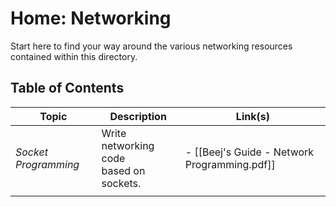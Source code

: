 # Home: Networking
Start here to find your way around the various networking resources contained within this directory.
## Table of Contents
| Topic                | Description                                | Link(s)                                      |
| -------------------- | ------------------------------------------ | -------------------------------------------- |
| *Socket Programming* | Write networking code<br>based on sockets. | - [[Beej's Guide - Network Programming.pdf]] |
|                      |                                            |                                              |
